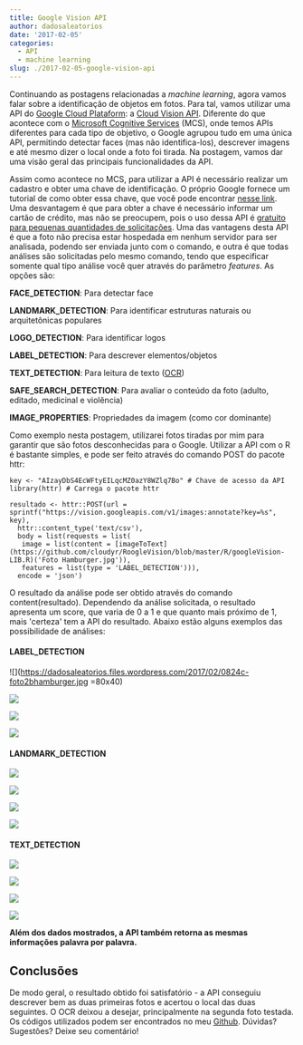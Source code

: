 ```yaml
---
title: Google Vision API
author: dadosaleatorios
date: '2017-02-05'
categories:
  - API
  - machine learning
slug: ./2017-02-05-google-vision-api
---
```


Continuando as postagens relacionadas a _machine learning_, agora vamos falar sobre a identificação de objetos em fotos. Para tal, vamos utilizar uma API do [Google Cloud Plataform](https://cloud.google.com/): a [Cloud Vision API](https://cloud.google.com/vision/). Diferente do que acontece com o [Microsoft Cognitive Services](https://www.microsoft.com/cognitive-services/en-us/) (MCS), onde temos APIs diferentes para cada tipo de objetivo, o Google agrupou tudo em uma única API, permitindo detectar faces (mas não identifica-los), descrever imagens e até mesmo dizer o local onde a foto foi tirada. Na postagem, vamos dar uma visão geral das principais funcionalidades da API.

Assim como acontece no MCS, para utilizar a API é necessário realizar um cadastro e obter uma chave de identificação. O próprio Google fornece um tutorial de como obter essa chave, que você pode encontrar [nesse link](https://cloud.google.com/vision/docs/common/auth). Uma desvantagem é que para obter a chave é necessário informar um cartão de crédito, mas não se preocupem, pois o uso dessa API é [gratuito para pequenas quantidades de solicitações](https://cloud.google.com/vision/pricing). Uma das vantagens desta API é que a foto não precisa estar hospedada em nenhum servidor para ser analisada, podendo ser enviada junto com o comando, e outra é que todas análises são solicitadas pelo mesmo comando, tendo que especificar somente qual tipo análise você quer através do parâmetro _features_. As opções são:

**FACE_DETECTION**: Para detectar face

**LANDMARK_DETECTION**: Para identificar estruturas naturais ou arquitetônicas populares

**LOGO_DETECTION**: Para identificar logos

**LABEL_DETECTION**: Para descrever elementos/objetos

**TEXT_DETECTION**: Para leitura de texto ([OCR](https://pt.wikipedia.org/wiki/Reconhecimento_%C3%B3tico_de_caracteres))

**SAFE_SEARCH_DETECTION**: Para avaliar o conteúdo da foto (adulto, editado, medicinal e violência)

**IMAGE_PROPERTIES**: Propriedades da imagem (como cor dominante)

Como exemplo nesta postagem, utilizarei fotos tiradas por mim para garantir que são fotos desconhecidas para o Google. Utilizar a API com o R é bastante simples, e pode ser feito através do comando POST do pacote httr:

```
key <- "AIzayDbS4EcWFtyEILqcMZ0azY8WZlq7Bo" # Chave de acesso da API
library(httr) # Carrega o pacote httr

resultado <- httr::POST(url = sprintf("https://vision.googleapis.com/v1/images:annotate?key=%s", key),
  httr::content_type('text/csv'),
  body = list(requests = list(
   image = list(content = [imageToText](https://github.com/cloudyr/RoogleVision/blob/master/R/googleVision-LIB.R)('Foto Hamburger.jpg')),
   features = list(type = 'LABEL_DETECTION'))),
  encode = 'json')
```

O resultado da análise pode ser obtido através do comando content(resultado). Dependendo da análise solicitada, o resultado apresenta um score, que varia de 0 a 1 e que quanto mais próximo de 1, mais 'certeza' tem a API do resultado. Abaixo estão alguns exemplos das possibilidade de análises:

#### **LABEL_DETECTION**


![](https://dadosaleatorios.files.wordpress.com/2017/02/0824c-foto2bhamburger.jpg =80x40)

![](https://dadosaleatorios.files.wordpress.com/2017/02/c0923-hamburger2b-2btabela.png)

![](https://dadosaleatorios.files.wordpress.com/2017/02/b35e5-borboleta.jpg)

![](https://dadosaleatorios.files.wordpress.com/2017/02/fbe71-borboleta2b-2btabela.png)

#### **LANDMARK_DETECTION**


![](https://dadosaleatorios.files.wordpress.com/2017/02/e7bd1-serra.jpg)

![](https://dadosaleatorios.files.wordpress.com/2017/02/c0f7c-serra2b-2btabela.png)

![](https://dadosaleatorios.files.wordpress.com/2017/02/79292-igreja.jpg)

![](https://dadosaleatorios.files.wordpress.com/2017/02/cafe6-igreja2b-2btabela.png)

#### **TEXT_DETECTION**


![](https://dadosaleatorios.files.wordpress.com/2017/02/37291-carros.jpg)

![](https://dadosaleatorios.files.wordpress.com/2017/02/bc0dd-carros2b-2btabela.png)

![](https://dadosaleatorios.files.wordpress.com/2017/02/3d8b9-cerveja.jpg)


![](https://dadosaleatorios.files.wordpress.com/2017/02/578ac-cerveja2b-2btabela.png)

**Além dos dados mostrados, a API também retorna as mesmas informações palavra por palavra.**


## **Conclusões**

De modo geral, o resultado obtido foi satisfatório - a API conseguiu descrever bem as duas primeiras fotos e acertou o local das duas seguintes. O OCR deixou a desejar, principalmente na segunda foto testada. Os códigos utilizados podem ser encontrados no meu [Github](https://github.com/rcoster/blog). Dúvidas? Sugestões? Deixe seu comentário!

